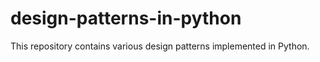 # design-patterns-in-python
This repository contains various design patterns implemented in Python.
